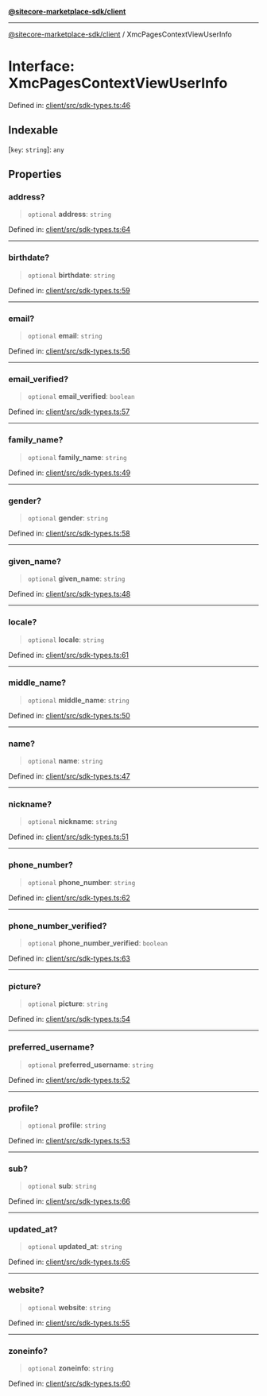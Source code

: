 [**@sitecore-marketplace-sdk/client**](../README.md)

***

[@sitecore-marketplace-sdk/client](../README.md) / XmcPagesContextViewUserInfo

# Interface: XmcPagesContextViewUserInfo

Defined in: [client/src/sdk-types.ts:46](https://github.com/Sitecore/sitecore-marketplace-sdk/blob/a15dca7cb666bfc995f5b0ffe9b11bcaff15c96c/packages/client/src/sdk-types.ts#L46)

## Indexable

\[`key`: `string`\]: `any`

## Properties

### address?

> `optional` **address**: `string`

Defined in: [client/src/sdk-types.ts:64](https://github.com/Sitecore/sitecore-marketplace-sdk/blob/a15dca7cb666bfc995f5b0ffe9b11bcaff15c96c/packages/client/src/sdk-types.ts#L64)

***

### birthdate?

> `optional` **birthdate**: `string`

Defined in: [client/src/sdk-types.ts:59](https://github.com/Sitecore/sitecore-marketplace-sdk/blob/a15dca7cb666bfc995f5b0ffe9b11bcaff15c96c/packages/client/src/sdk-types.ts#L59)

***

### email?

> `optional` **email**: `string`

Defined in: [client/src/sdk-types.ts:56](https://github.com/Sitecore/sitecore-marketplace-sdk/blob/a15dca7cb666bfc995f5b0ffe9b11bcaff15c96c/packages/client/src/sdk-types.ts#L56)

***

### email\_verified?

> `optional` **email\_verified**: `boolean`

Defined in: [client/src/sdk-types.ts:57](https://github.com/Sitecore/sitecore-marketplace-sdk/blob/a15dca7cb666bfc995f5b0ffe9b11bcaff15c96c/packages/client/src/sdk-types.ts#L57)

***

### family\_name?

> `optional` **family\_name**: `string`

Defined in: [client/src/sdk-types.ts:49](https://github.com/Sitecore/sitecore-marketplace-sdk/blob/a15dca7cb666bfc995f5b0ffe9b11bcaff15c96c/packages/client/src/sdk-types.ts#L49)

***

### gender?

> `optional` **gender**: `string`

Defined in: [client/src/sdk-types.ts:58](https://github.com/Sitecore/sitecore-marketplace-sdk/blob/a15dca7cb666bfc995f5b0ffe9b11bcaff15c96c/packages/client/src/sdk-types.ts#L58)

***

### given\_name?

> `optional` **given\_name**: `string`

Defined in: [client/src/sdk-types.ts:48](https://github.com/Sitecore/sitecore-marketplace-sdk/blob/a15dca7cb666bfc995f5b0ffe9b11bcaff15c96c/packages/client/src/sdk-types.ts#L48)

***

### locale?

> `optional` **locale**: `string`

Defined in: [client/src/sdk-types.ts:61](https://github.com/Sitecore/sitecore-marketplace-sdk/blob/a15dca7cb666bfc995f5b0ffe9b11bcaff15c96c/packages/client/src/sdk-types.ts#L61)

***

### middle\_name?

> `optional` **middle\_name**: `string`

Defined in: [client/src/sdk-types.ts:50](https://github.com/Sitecore/sitecore-marketplace-sdk/blob/a15dca7cb666bfc995f5b0ffe9b11bcaff15c96c/packages/client/src/sdk-types.ts#L50)

***

### name?

> `optional` **name**: `string`

Defined in: [client/src/sdk-types.ts:47](https://github.com/Sitecore/sitecore-marketplace-sdk/blob/a15dca7cb666bfc995f5b0ffe9b11bcaff15c96c/packages/client/src/sdk-types.ts#L47)

***

### nickname?

> `optional` **nickname**: `string`

Defined in: [client/src/sdk-types.ts:51](https://github.com/Sitecore/sitecore-marketplace-sdk/blob/a15dca7cb666bfc995f5b0ffe9b11bcaff15c96c/packages/client/src/sdk-types.ts#L51)

***

### phone\_number?

> `optional` **phone\_number**: `string`

Defined in: [client/src/sdk-types.ts:62](https://github.com/Sitecore/sitecore-marketplace-sdk/blob/a15dca7cb666bfc995f5b0ffe9b11bcaff15c96c/packages/client/src/sdk-types.ts#L62)

***

### phone\_number\_verified?

> `optional` **phone\_number\_verified**: `boolean`

Defined in: [client/src/sdk-types.ts:63](https://github.com/Sitecore/sitecore-marketplace-sdk/blob/a15dca7cb666bfc995f5b0ffe9b11bcaff15c96c/packages/client/src/sdk-types.ts#L63)

***

### picture?

> `optional` **picture**: `string`

Defined in: [client/src/sdk-types.ts:54](https://github.com/Sitecore/sitecore-marketplace-sdk/blob/a15dca7cb666bfc995f5b0ffe9b11bcaff15c96c/packages/client/src/sdk-types.ts#L54)

***

### preferred\_username?

> `optional` **preferred\_username**: `string`

Defined in: [client/src/sdk-types.ts:52](https://github.com/Sitecore/sitecore-marketplace-sdk/blob/a15dca7cb666bfc995f5b0ffe9b11bcaff15c96c/packages/client/src/sdk-types.ts#L52)

***

### profile?

> `optional` **profile**: `string`

Defined in: [client/src/sdk-types.ts:53](https://github.com/Sitecore/sitecore-marketplace-sdk/blob/a15dca7cb666bfc995f5b0ffe9b11bcaff15c96c/packages/client/src/sdk-types.ts#L53)

***

### sub?

> `optional` **sub**: `string`

Defined in: [client/src/sdk-types.ts:66](https://github.com/Sitecore/sitecore-marketplace-sdk/blob/a15dca7cb666bfc995f5b0ffe9b11bcaff15c96c/packages/client/src/sdk-types.ts#L66)

***

### updated\_at?

> `optional` **updated\_at**: `string`

Defined in: [client/src/sdk-types.ts:65](https://github.com/Sitecore/sitecore-marketplace-sdk/blob/a15dca7cb666bfc995f5b0ffe9b11bcaff15c96c/packages/client/src/sdk-types.ts#L65)

***

### website?

> `optional` **website**: `string`

Defined in: [client/src/sdk-types.ts:55](https://github.com/Sitecore/sitecore-marketplace-sdk/blob/a15dca7cb666bfc995f5b0ffe9b11bcaff15c96c/packages/client/src/sdk-types.ts#L55)

***

### zoneinfo?

> `optional` **zoneinfo**: `string`

Defined in: [client/src/sdk-types.ts:60](https://github.com/Sitecore/sitecore-marketplace-sdk/blob/a15dca7cb666bfc995f5b0ffe9b11bcaff15c96c/packages/client/src/sdk-types.ts#L60)
